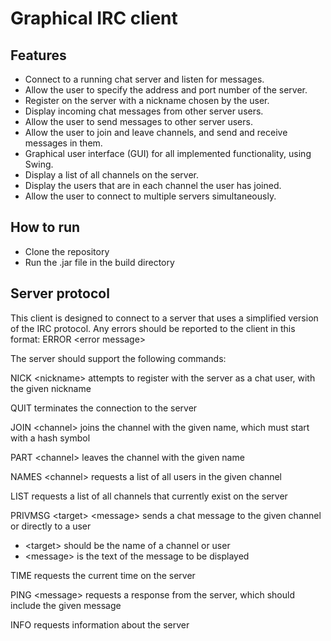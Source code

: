 # Graphical IRC client 

## Features
- Connect to a running chat server and listen for messages.
- Allow the user to specify the address and port number of the server.
- Register on the server with a nickname chosen by the user.
- Display incoming chat messages from other server users.
- Allow the user to send messages to other server users.
- Allow the user to join and leave channels, and send and receive messages in them.
- Graphical user interface (GUI) for all implemented functionality, using Swing.
- Display a list of all channels on the server.
- Display the users that are in each channel the user has joined.
- Allow the user to connect to multiple servers simultaneously.

## How to run
- Clone the repository
- Run the .jar file in the build directory

## Server protocol
This client is designed to connect to a server that uses a simplified version of the IRC protocol. Any errors should be reported to the client in this format:
ERROR \<error message>

The server should support the following commands: 

NICK \<nickname>
attempts to register with the server as a chat user, with the given nickname

QUIT
terminates the connection to the server

JOIN \<channel>
joins the channel with the given name, which must start with a hash symbol

PART \<channel>
leaves the channel with the given name

NAMES \<channel>
requests a list of all users in the given channel

LIST
requests a list of all channels that currently exist on the server

PRIVMSG \<target> \<message>
sends a chat message to the given channel or directly to a user
- \<target> should be the name of a channel or user
- \<message> is the text of the message to be displayed

TIME
requests the current time on the server

PING \<message>
requests a response from the server, which should include the given message

INFO
requests information about the server
